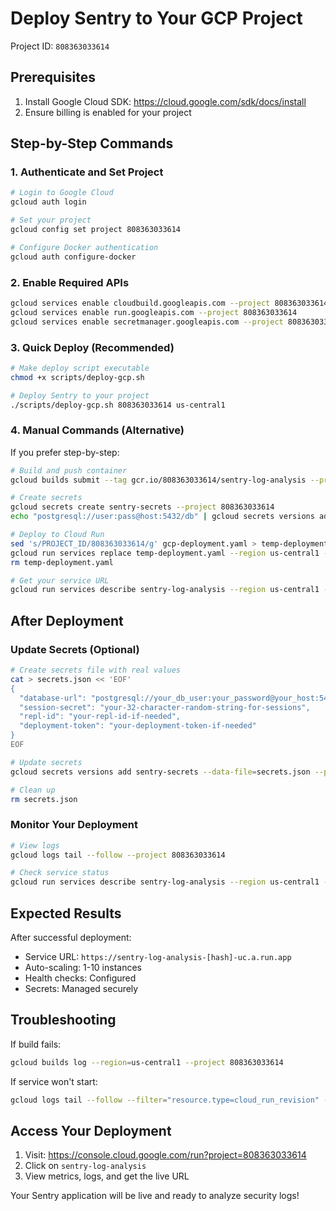 # Deploy Sentry to Your GCP Project

Project ID: `808363033614`

## Prerequisites
1. Install Google Cloud SDK: https://cloud.google.com/sdk/docs/install
2. Ensure billing is enabled for your project

## Step-by-Step Commands

### 1. Authenticate and Set Project
```bash
# Login to Google Cloud
gcloud auth login

# Set your project
gcloud config set project 808363033614

# Configure Docker authentication
gcloud auth configure-docker
```

### 2. Enable Required APIs
```bash
gcloud services enable cloudbuild.googleapis.com --project 808363033614
gcloud services enable run.googleapis.com --project 808363033614
gcloud services enable secretmanager.googleapis.com --project 808363033614
```

### 3. Quick Deploy (Recommended)
```bash
# Make deploy script executable
chmod +x scripts/deploy-gcp.sh

# Deploy Sentry to your project
./scripts/deploy-gcp.sh 808363033614 us-central1
```

### 4. Manual Commands (Alternative)
If you prefer step-by-step:

```bash
# Build and push container
gcloud builds submit --tag gcr.io/808363033614/sentry-log-analysis --project 808363033614

# Create secrets
gcloud secrets create sentry-secrets --project 808363033614
echo "postgresql://user:pass@host:5432/db" | gcloud secrets versions add sentry-secrets --data-file=- --project 808363033614

# Deploy to Cloud Run
sed 's/PROJECT_ID/808363033614/g' gcp-deployment.yaml > temp-deployment.yaml
gcloud run services replace temp-deployment.yaml --region us-central1 --project 808363033614
rm temp-deployment.yaml

# Get your service URL
gcloud run services describe sentry-log-analysis --region us-central1 --format 'value(status.url)' --project 808363033614
```

## After Deployment

### Update Secrets (Optional)
```bash
# Create secrets file with real values
cat > secrets.json << 'EOF'
{
  "database-url": "postgresql://your_db_user:your_password@your_host:5432/your_database",
  "session-secret": "your-32-character-random-string-for-sessions",
  "repl-id": "your-repl-id-if-needed",
  "deployment-token": "your-deployment-token-if-needed"
}
EOF

# Update secrets
gcloud secrets versions add sentry-secrets --data-file=secrets.json --project 808363033614

# Clean up
rm secrets.json
```

### Monitor Your Deployment
```bash
# View logs
gcloud logs tail --follow --project 808363033614

# Check service status
gcloud run services describe sentry-log-analysis --region us-central1 --project 808363033614
```

## Expected Results

After successful deployment:
- Service URL: `https://sentry-log-analysis-[hash]-uc.a.run.app`
- Auto-scaling: 1-10 instances
- Health checks: Configured
- Secrets: Managed securely

## Troubleshooting

If build fails:
```bash
gcloud builds log --region=us-central1 --project 808363033614
```

If service won't start:
```bash
gcloud logs tail --follow --filter="resource.type=cloud_run_revision" --project 808363033614
```

## Access Your Deployment

1. Visit: https://console.cloud.google.com/run?project=808363033614
2. Click on `sentry-log-analysis`
3. View metrics, logs, and get the live URL

Your Sentry application will be live and ready to analyze security logs!